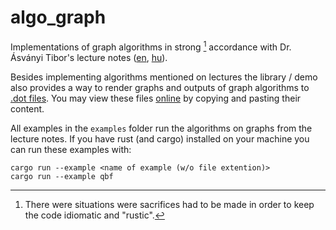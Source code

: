 # algo_graph
Implementations of graph algorithms in strong [^1] accordance with Dr. Ásványi Tibor's lecture notes ([en](http://aszt.inf.elte.hu/%7Easvanyi/ds/AlgDs2/), [hu](http://aszt.inf.elte.hu/~asvanyi/ad/ad2jegyzet/)).

Besides implementing algorithms mentioned on lectures the library / demo also provides a way to render graphs and outputs of graph algorithms to [.dot files](https://en.wikipedia.org/wiki/DOT_(graph_description_language)).
You may view these files [online](https://dreampuf.github.io/GraphvizOnline/) by copying and pasting their content.

All examples in the ```examples``` folder run the algorithms on graphs from the lecture notes.
If you have rust (and cargo) installed on your machine you can run these examples with:
```
cargo run --example <name of example (w/o file extention)>
cargo run --example qbf
```

[^1]: There were situations were sacrifices had to be made in order to keep the code idiomatic and "rustic".
